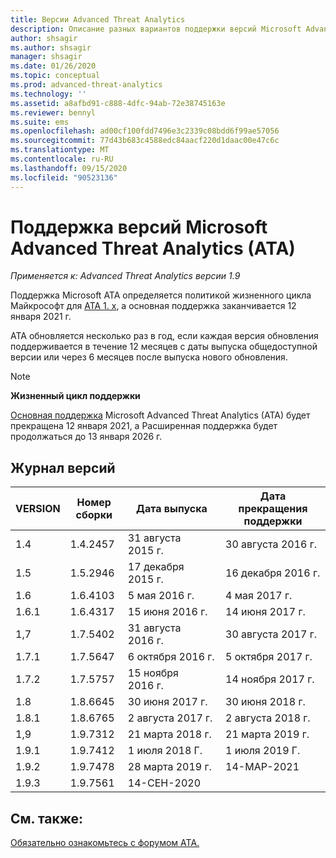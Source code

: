 ```yaml
---
title: Версии Advanced Threat Analytics
description: Описание разных вариантов поддержки версий Microsoft Advanced Threat Analytics (ATA).
author: shsagir
ms.author: shsagir
manager: shsagir
ms.date: 01/26/2020
ms.topic: conceptual
ms.prod: advanced-threat-analytics
ms.technology: ''
ms.assetid: a8afbd91-c888-4dfc-94ab-72e38745163e
ms.reviewer: bennyl
ms.suite: ems
ms.openlocfilehash: ad00cf100fdd7496e3c2339c08bdd6f99ae57056
ms.sourcegitcommit: 77d43b683c4588edc84aacf220d1daac00e47c6c
ms.translationtype: MT
ms.contentlocale: ru-RU
ms.lasthandoff: 09/15/2020
ms.locfileid: "90523136"
---
```

# <a name="support-for-microsoft-advanced-threat-analytics-ata-versions"></a>Поддержка версий Microsoft Advanced Threat Analytics (ATA)

*Применяется к: Advanced Threat Analytics версии 1.9*

Поддержка Microsoft ATA определяется политикой жизненного цикла Майкрософт для [ATA 1. x](https://support.microsoft.com/lifecycle/search?alpha=Advanced%20Threat%20Analytics%201.X), а основная поддержка заканчивается 12 января 2021 г.

ATA обновляется несколько раз в год, если каждая версия обновления поддерживается в течение 12 месяцев с даты выпуска общедоступной версии или через 6 месяцев после выпуска нового обновления.

> [!NOTE]
> **Жизненный цикл поддержки**
>
> [Основная поддержка](https://support.microsoft.com/lifecycle/search?alpha=Advanced%20Threat%20Analytics) Microsoft Advanced Threat Analytics (ATA) будет прекращена 12 января 2021, а Расширенная поддержка будет продолжаться до 13 января 2026 г.

## <a name="version-history"></a>Журнал версий

|VERSION|Номер сборки|Дата выпуска|Дата прекращения поддержки|
|----|----|----|----|
|1.4|1.4.2457|31 августа 2015 г.|30 августа 2016 г.|
|1.5|1.5.2946|17 декабря 2015 г.|16 декабря 2016 г.|
|1.6|1.6.4103|5 мая 2016 г.|4 мая 2017 г.|
|1.6.1|1.6.4317|15 июня 2016 г.|14 июня 2017 г.|
|1,7|1.7.5402|31 августа 2016 г.|30 августа 2017 г.|
|1.7.1|1.7.5647|6 октября 2016 г.|5 октября 2017 г.|
|1.7.2|1.7.5757|15 ноября 2016 г.|14 ноября 2017 г.|
|1.8|1.8.6645|30 июня 2017 г.|30 июня 2018 г.|
|1.8.1|1.8.6765|2 августа 2017 г.|2 августа 2018 г.|
|1,9|1.9.7312|21 марта 2018 г.|21 марта 2019 г.|
|1.9.1|1.9.7412|1 июля 2018 Г.|1 июля 2019 Г.|
|1.9.2|1.9.7478|28 марта 2019 г.|14-МАР-2021|
|1.9.3|1.9.7561|14-СЕН-2020||

## <a name="see-also"></a>См. также:

[Обязательно ознакомьтесь с форумом ATA.](https://social.technet.microsoft.com/Forums/security/home?forum=mata)
